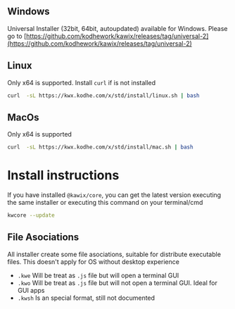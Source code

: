 ## Windows

Universal Installer (32bit, 64bit, autoupdated)  available for Windows. Please go to [https://github.com/kodhework/kawix/releases/tag/universal-2](https://github.com/kodhework/kawix/releases/tag/universal-2)


## Linux 

Only x64 is supported. Install ```curl``` if is not installed

```bash
curl  -sL https://kwx.kodhe.com/x/std/install/linux.sh | bash
```

## MacOs 

Only x64 is supported

```bash
curl  -sL https://kwx.kodhe.com/x/std/install/mac.sh | bash
```


# Install instructions

If you have installed ```@kawix/core```, you can get the latest version executing the same installer or executing this command on your terminal/cmd

```bash 
kwcore --update
``` 



## File Asociations

All installer create some file asociations, suitable for distribute executable files. This doesn't apply for OS without desktop experience

* ```.kwe``` Will be treat as ```.js``` file but will open a terminal GUI
* ```.kwo``` Will be treat as ```.js``` file but will not open a terminal GUI. Ideal for GUI apps
* ```.kwsh``` Is an special format, still not documented




